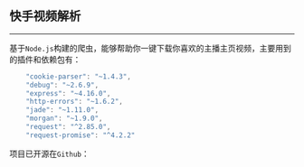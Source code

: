 ## 快手视频解析

---

基于`Node.js`构建的爬虫，能够帮助你一键下载你喜欢的主播主页视频，主要用到的插件和依赖包有：

```js
    "cookie-parser": "~1.4.3",
    "debug": "~2.6.9",
    "express": "~4.16.0",
    "http-errors": "~1.6.2",
    "jade": "~1.11.0",
    "morgan": "~1.9.0",
    "request": "^2.85.0",
    "request-promise": "^4.2.2"
```

项目已开源在`Github`：

[]()
